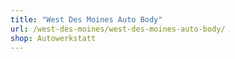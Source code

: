 ```yaml
---
title: "West Des Moines Auto Body"
url: /west-des-moines/west-des-moines-auto-body/
shop: Autowerkstatt
---
```

